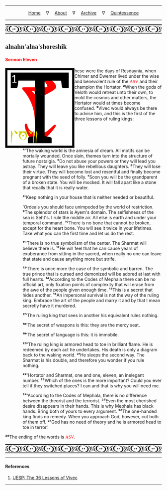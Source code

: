 
---

<!--- Local CSS Font Loading -->

<style>
@font-face {
    font-family: HayghinDaedric;
    src: url('../../../../../assets/fonts/ttf/HayghinDaedric.ttf') format('truetype');
    font-weight: medium;
    font-style: normal;
}
</style>

<!--- Jekyll Page Links -->

<center>
<a href="../../../../../index.html">Home</a>
&emsp;&nabla;&emsp;
<a href="../../../../about/index.html">About</a>
&emsp;&nabla;&emsp;
<a href="../../../../archive/index.html">Archive</a>
&emsp;&nabla;&emsp;
<a href="../../../index.html">Quintessence</a>
</center>

<!--- Markdown Body Below: -->

---

<img align="center" alt="Bordering" src="../../../../../assets/images/symbols/velothi_pattern_long_by_lukkar.svg">

## <span style="font-family:HayghinDaedric">alnahn'alna'shoreshik</span>

#### <span style="color:red">Sermon Eleven</span>

<img align="left" alt="T" src="../../../project/resources/initials/svg/vivec/initial_11.svg">hese were the days of Resdaynia, when Chimer and Dwemer lived under the wise and benevolent rule of the
<span style="font-family:HayghinDaedric;color:red">ASV</span>
and their champion the Hortator.
<b>&sup2;</b>When the gods of Veloth would retreat unto their own, to mold the cosmos and other matters, the Hortator would at times become confused.
<b>&sup3;</b>Vivec would always be there to advise him, and this is the first of the three lessons of ruling kings:

<span style="display:inline-block;padding-left:4em"><b>&#8308;</b>'The waking world is the amnesia of dream. All motifs can be mortally wounded. Once slain, themes turn into the structure of future nostalgia.
<b>&#8309;</b>Do not abuse your powers or they will lead you astray. They will leave you like rebellious daughters.
<b>&#8310;</b>They will lose their virtue. They will become lost and resentful and finally become pregnant with the seed of folly.
<b>&#8311;</b>Soon you will be the grandparent of a broken state. You will be mocked. It will fall apart like a stone that recalls that it is really water.</span>

<span style="display:inline-block;padding-left:4em"><b>&#8312;</b>'Keep nothing in your house that is neither needed or beautiful.</span>

<span style="display:inline-block;padding-left:4em">'Ordeals you should face unimpeded by the world of restriction.
<b>&#8313;</b>The splendor of stars is Ayem's domain. The selfishness of the sea is Seht's. I rule the middle air. All else is earth and under your temporal command.
<b>&sup1;&#8304;</b>There is no bone that cannot be broken, except for the heart bone. You will see it twice in your lifetimes. Take what you can the first time and let us do the rest.</span>

<span style="display:inline-block;padding-left:4em"><b>&sup1;&sup1;</b>'There is no true symbolism of the center. The Sharmat will believe there is.
<b>&sup1;&sup2;</b>He will feel that he can cause years of exuberance from sitting in the sacred, when really no one can leave that state and cause anything more but strife.</span>

<span style="display:inline-block;padding-left:4em"><b>&sup1;&sup3;</b>'There is once more the case of the symbolic and barren. The true prince that is cursed and demonized will be adored at last with full hearts.
<b>&sup1;&#8308;</b>According to the Codes of Mephala there can be no official art, only fixation points of complexity that will erase from the awe of the people given enough time.
<b>&sup1;&#8309;</b>This is a secret that hides another.
<b>&sup1;&#8310;</b>An impersonal survival is not the way of the ruling king.
Embrace the art of the people and marry it and by that I mean secretly have it murdered.</span>

<span style="display:inline-block;padding-left:4em"><b>&sup1;&#8311;</b>'The ruling king that sees in another his equivalent rules nothing.</span>

<span style="display:inline-block;padding-left:4em"><b>&sup1;&#8312;</b>'The secret of weapons is this: they are the mercy seat.</span>

<span style="display:inline-block;padding-left:4em"><b>&sup1;&#8313;</b>'The secret of language is this: it is immobile.</span>

<span style="display:inline-block;padding-left:4em"><b>&sup2;&#8304;</b>'The ruling king is armored head to toe in brilliant flame. He is redeemed by each act he undertakes. His death is only a diagram back to the waking world.
<b>&sup2;&sup1;</b>He sleeps the second way. The Sharmat is his double, and therefore you wonder if you rule nothing.</span>

<span style="display:inline-block;padding-left:4em"><b>&sup2;&sup2;</b>'Hortator and Sharmat, one and one, eleven, an inelegant number.
<b>&sup2;&sup3;</b>Which of the ones is the more important? Could you ever tell if they switched places? I can and that is why you will need me.</span>

<span style="display:inline-block;padding-left:4em"><b>&sup2;&#8308;</b>'According to the Codes of Mephala, there is no difference between the theorist and the terrorist.
<b>&sup2;&#8309;</b>Even the most cherished desire disappears in their hands. This is why Mephala has black hands. Bring both of yours to every argument.
<b>&sup2;&#8310;</b>The one-handed king finds no remedy. When you approach God, however, cut both of them off.
<b>&sup2;&#8311;</b>God has no need of theory and he is armored head to toe in terror.'</span>

<b>&sup2;&#8312;</b>The ending of the words is
<span style="font-family:HayghinDaedric;color:red">ASV</span>.

<img align="center" alt="Bordering" src="../../../../../assets/images/symbols/velothi_pattern_long_by_lukkar.svg">

---

#### References

1. [UESP: The 36 Lessons of Vivec][1]

[1]: https://en.uesp.net/wiki/Morrowind:36_Lessons_of_Vivec,_Sermon_11

---
